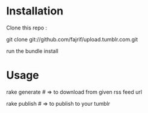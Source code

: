 # Installation

Clone this repo :

  git clone git://github.com/fajrif/upload.tumblr.com.git

run the bundle install

# Usage

  rake generate   # => to download from given rss feed url

  rake publish    # => to publish to your tumblr

